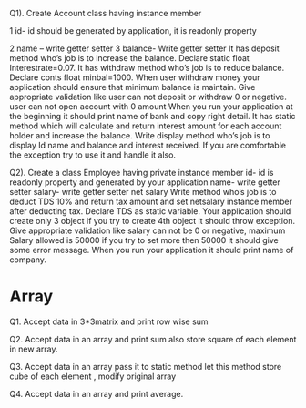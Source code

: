 Q1). Create Account class having instance member 

1 id- id should be generated by application, it is readonly property

2 name – write getter setter 
3 balance- Write getter setter 
It has deposit method who’s job is to increase the balance.
Declare static float Interestrate=0.07.
It has withdraw method who’s job is to reduce balance.
Declare conts float minbal=1000. When user withdraw money your application should ensure that minimum balance is maintain. 
Give appropriate validation like user can not deposit or withdraw 0 or negative. user can not open account with 0 amount
When you run your application at the beginning it should print name of bank and copy right detail.
It has static method which will calculate and return  interest amount for each account holder and increase the balance.
Write display method who’s job is to display Id name and balance and interest received.
If you are comfortable the exception try to use it and handle it also.

Q2). Create a class Employee having private instance member 
id- id is readonly property and generated by your application
name- write getter setter
salary- write getter setter
net salary
Write method who’s job is to deduct TDS 10% and return tax amount and set netsalary instance member after deducting tax.
Declare TDS as static variable.
Your application should create only 3 object if you try to create 4th object it should throw exception.
Give appropriate validation like salary can not be 0 or negative, maximum
Salary allowed is 50000 if you try to set more then 50000 it should give some error message.
When you run your application it should print name of company.

# Array

Q1. Accept data in 3*3matrix and print row wise sum

Q2. Accept data in an array and print sum  also store square of each element in new array.

Q3. Accept data in an array pass it to static method let this method store cube of each element , modify original array

Q4. Accept data in an array and print average.
